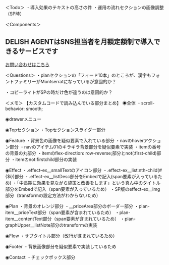 ＜Todo＞
・導入効果のテキストの高さの件
・運用の流れセクションの画像調整（SP時）




＜Components＞
<h2 class="section__title feature__title">DELISH AGENTは<span class="section__title--orange">SNS担当者を月額定額制で</span>導入できるサービスです</h2>

<a href="#" class="cta__btn"><span class="cta__btn--text">お問い合わせはこちら</span></a>

＜Questions＞
・planセクションの「フィード10本」のところが、漢字もフォントファミリーがMontserratになっているが意図的か？

・コピーライトがSPの時だけ色が違うのは意図的か？


＜メモ＞
【カスタムコードで読み込んでいる部分まとめ】
◉全体
・scroll-behavior: smooth;

◉drawerメニュー

◉Topセクション
・Topセクションスライダー部分

◉Feature
・背景色の画像を疑似要素で入れている部分
・navのhoverアクション部分
・navのアイテム01のキラキラ背景部分を疑似要素で実装
・itemの番号の背景の丸部分
・itemのflex-direction: row-reverse;部分とnot(:first-child)部分
・itemのnot:firstchild部分の実装


◉Effect
・.effect-ex__smallTextのアイコン部分
・.effect-ex__list:nth-child(#{$i})部分
・.effect-ex__listDesc部分をEmbedで記入(span要素が入っているため)
・「中長期に効果を見ながら施策と改善をします」という真ん中のタイトル部分をEmbedで記入（span要素が入っているため）
・SP版のeffect-ex__img部分（transformの設定方法がわからないため）


◉Plan
・背景のオレンジ部分
・__priceArea部分のボーダー部分
・plan-item__priceText部分（span要素が含まれているため）
・plan-item__contentText部分（span要素が含まれているため）
・plan-graphUpper__listNote部分のtransformの実装


◉Flow
・サブタイトル部分（改行が含まれているため）


◉Footer
・背景画像部分を疑似要素で実装しているため


◉Contact
・チェックボックス部分
